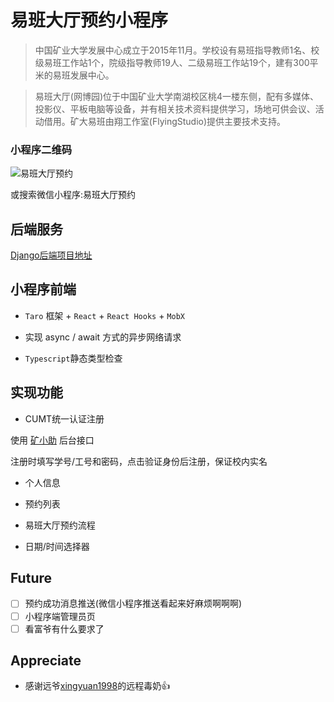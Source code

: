 # 易班大厅预约小程序

> 中国矿业大学发展中心成立于2015年11月。学校设有易班指导教师1名、校级易班工作站1个，院级指导教师19人、二级易班工作站19个，建有300平米的易班发展中心。

> 易班大厅(网博园)位于中国矿业大学南湖校区桃4一楼东侧，配有多媒体、投影仪、平板电脑等设备，并有相关技术资料提供学习，场地可供会议、活动借用。矿大易班由翔工作室(FlyingStudio)提供主要技术支持。

### 小程序二维码

![易班大厅预约](https://s1.ax1x.com/2020/07/13/UG8IsK.jpg)

或搜索微信小程序:易班大厅预约


## 后端服务

[Django后端项目地址](https://github.com/Suvern/yiban-order-be)

## 小程序前端
* `Taro` 框架 + `React` + `React Hooks` + `MobX`

* 实现 async / await 方式的异步网络请求

* `Typescript`静态类型检查

## 实现功能
* CUMT统一认证注册

使用 [矿小助](https://github.com/boopo/cumt-kxz) 后台接口

注册时填写学号/工号和密码，点击验证身份后注册，保证校内实名

* 个人信息

* 预约列表

* 易班大厅预约流程

* 日期/时间选择器


## Future

- [ ] 预约成功消息推送(微信小程序推送看起来好麻烦啊啊啊)
- [ ] 小程序端管理员页
- [ ] 看富爷有什么要求了

## Appreciate

* 感谢远爷[xingyuan1998](https://github.com/xingyuan1998)的远程毒奶:thumbsup:
